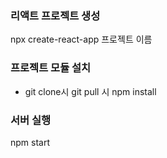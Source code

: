 ### 리액트 프로젝트 생성
npx create-react-app 프로젝트 이름

### 프로젝트 모듈 설치
- git clone시 git pull 시
npm install

### 서버 실행
npm start